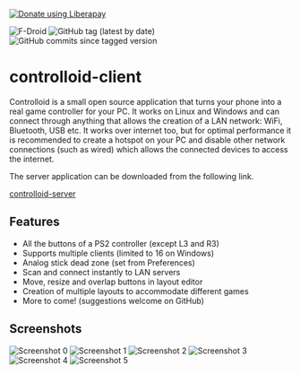 <a href="https://liberapay.com/experiment322/donate"><img alt="Donate using Liberapay" src="https://liberapay.com/assets/widgets/donate.svg"></a>

<img alt="F-Droid" src="https://img.shields.io/f-droid/v/com.controlloid?label=f-droid&style=flat"> <img alt="GitHub tag (latest by date)" src="https://img.shields.io/github/v/tag/experiment322/controlloid-client?label=source&style=flat"> <img alt="GitHub commits since tagged version" src="https://img.shields.io/github/commits-since/experiment322/controlloid-client/latest">

# controlloid-client
Controlloid is a small open source application that turns your phone into a
real game controller for your PC. It works on Linux and Windows and can
connect through anything that allows the creation of a LAN network: WiFi,
Bluetooth, USB etc. It works over internet too, but for optimal performance
it is recommended to create a hotspot on your PC and disable other network
connections (such as wired) which allows the connected devices to access
the internet.

The server application can be downloaded from the following link.

[controlloid-server](https://github.com/experiment322/controlloid-server)

## Features
* All the buttons of a PS2 controller (except L3 and R3)
* Supports multiple clients (limited to 16 on Windows)
* Analog stick dead zone (set from Preferences)
* Scan and connect instantly to LAN servers
* Move, resize and overlap buttons in layout editor
* Creation of multiple layouts to accommodate different games
* More to come! (suggestions welcome on GitHub)

## Screenshots
![Screenshot 0](fastlane/metadata/android/en-US/images/phoneScreenshots/0.png)
![Screenshot 1](fastlane/metadata/android/en-US/images/phoneScreenshots/1.png)
![Screenshot 2](fastlane/metadata/android/en-US/images/phoneScreenshots/2.png)
![Screenshot 3](fastlane/metadata/android/en-US/images/phoneScreenshots/3.png)
![Screenshot 4](fastlane/metadata/android/en-US/images/phoneScreenshots/4.png)
![Screenshot 5](fastlane/metadata/android/en-US/images/phoneScreenshots/5.png)
